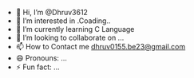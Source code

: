 - 👋 Hi, I’m @Dhruv3612
- 👀 I’m interested in .Coading..
- 🌱 I’m currently learning C Language 
- 💞️ I’m looking to collaborate on ...
- 📫 How to Contact me dhruv0155.be23@gmail.com
- 😄 Pronouns: ...
- ⚡ Fun fact: ...

<!---
Dhruv3612/Dhruv3612 is a ✨ special ✨ repository because its `README.md` (this file) appears on your GitHub profile.
You can click the Preview link to take a look at your changes.
--->
